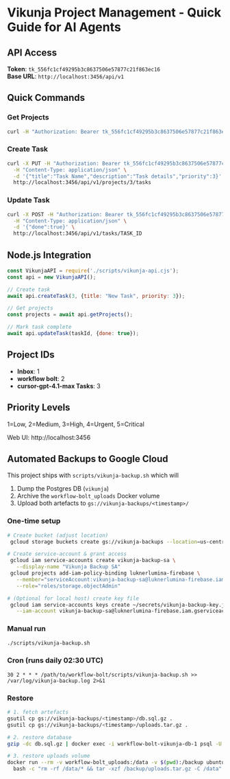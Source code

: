 # Vikunja Project Management - Quick Guide for AI Agents

## API Access
**Token**: `tk_556fc1cf49295b3c8637506e57877c21f863ec16`  
**Base URL**: `http://localhost:3456/api/v1`

## Quick Commands

### Get Projects
```bash
curl -H "Authorization: Bearer tk_556fc1cf49295b3c8637506e57877c21f863ec16" http://localhost:3456/api/v1/projects
```

### Create Task
```bash
curl -X PUT -H "Authorization: Bearer tk_556fc1cf49295b3c8637506e57877c21f863ec16" \
  -H "Content-Type: application/json" \
  -d '{"title":"Task Name","description":"Task details","priority":3}' \
  http://localhost:3456/api/v1/projects/3/tasks
```

### Update Task
```bash
curl -X POST -H "Authorization: Bearer tk_556fc1cf49295b3c8637506e57877c21f863ec16" \
  -H "Content-Type: application/json" \
  -d '{"done":true}' \
  http://localhost:3456/api/v1/tasks/TASK_ID
```

## Node.js Integration
```javascript
const VikunjaAPI = require('./scripts/vikunja-api.cjs');
const api = new VikunjaAPI();

// Create task
await api.createTask(3, {title: "New Task", priority: 3});

// Get projects
const projects = await api.getProjects();

// Mark task complete
await api.updateTask(taskId, {done: true});
```

## Project IDs
- **Inbox**: 1
- **workflow bolt**: 2  
- **cursor-gpt-4.1-max Tasks**: 3

## Priority Levels
1=Low, 2=Medium, 3=High, 4=Urgent, 5=Critical

Web UI: http://localhost:3456

## Automated Backups to Google Cloud

This project ships with `scripts/vikunja-backup.sh` which will

1. Dump the Postgres DB (`vikunja`)
2. Archive the `workflow-bolt_uploads` Docker volume
3. Upload both artefacts to `gs://vikunja-backups/<timestamp>/`

### One-time setup
```bash
# Create bucket (adjust location)
 gcloud storage buckets create gs://vikunja-backups --location=us-central1

# Create service-account & grant access
 gcloud iam service-accounts create vikunja-backup-sa \
   --display-name "Vikunja Backup SA"
 gcloud projects add-iam-policy-binding luknerlumina-firebase \
   --member="serviceAccount:vikunja-backup-sa@luknerlumina-firebase.iam.gserviceaccount.com" \
   --role="roles/storage.objectAdmin"

# (Optional for local host) create key file
 gcloud iam service-accounts keys create ~/secrets/vikunja-backup-key.json \
   --iam-account vikunja-backup-sa@luknerlumina-firebase.iam.gserviceaccount.com
```

### Manual run
```bash
./scripts/vikunja-backup.sh
```

### Cron (runs daily 02:30 UTC)
```cron
30 2 * * * /path/to/workflow-bolt/scripts/vikunja-backup.sh >> /var/log/vikunja-backup.log 2>&1
```

### Restore
```bash
# 1. fetch artefacts
gsutil cp gs://vikunja-backups/<timestamp>/db.sql.gz .
gsutil cp gs://vikunja-backups/<timestamp>/uploads.tar.gz .

# 2. restore database
gzip -dc db.sql.gz | docker exec -i workflow-bolt-vikunja-db-1 psql -U vikunja vikunja

# 3. restore uploads volume
docker run --rm -v workflow-bolt_uploads:/data -v $(pwd):/backup ubuntu \
  bash -c "rm -rf /data/* && tar -xzf /backup/uploads.tar.gz -C /data"
```